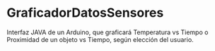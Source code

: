 GraficadorDatosSensores
=======================

Interfaz JAVA de un Arduino, que graficará Temperatura vs Tiempo o Proximidad de un objeto vs Tiempo, según elección del usuario.
